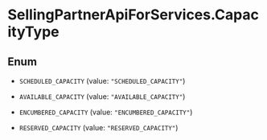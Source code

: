 # SellingPartnerApiForServices.CapacityType

## Enum


* `SCHEDULED_CAPACITY` (value: `"SCHEDULED_CAPACITY"`)

* `AVAILABLE_CAPACITY` (value: `"AVAILABLE_CAPACITY"`)

* `ENCUMBERED_CAPACITY` (value: `"ENCUMBERED_CAPACITY"`)

* `RESERVED_CAPACITY` (value: `"RESERVED_CAPACITY"`)


